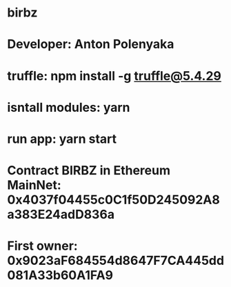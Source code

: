 # birbz
# Developer: Anton Polenyaka
# truffle: npm install -g truffle@5.4.29
# isntall modules: yarn
# run app: yarn start

# Contract BIRBZ in Ethereum MainNet: 0x4037f04455c0C1f50D245092A8a383E24adD836a
# First owner: 0x9023aF684554d8647F7CA445dd081A33b60A1FA9